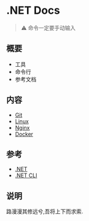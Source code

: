 # .NET Docs

> :warning: 命令一定要手动输入

## 概要

* 工具
* 命令行
* 参考文档

## 内容

* [Git](Git.md)
* [Linux](Linux.md)
* [Nginx](Nginx.md)
* [Docker](Docker.md)

## 参考

* [.NET](https://docs.microsoft.com/zh-cn/aspnet/core/?view=aspnetcore-5.0)
* [.NET CLI](https://docs.microsoft.com/zh-cn/dotnet/core/tools)

## 说明

路漫漫其修远兮,吾将上下而求索.
